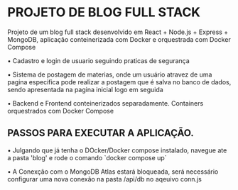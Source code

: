 <h1>PROJETO DE BLOG FULL STACK</h1>
<p>Projeto de um blog full stack desenvolvido em React + Node.js + Express + MongoDB, aplicação conteinerizada com Docker e orquestrada com Docker Compose</p>
  <p>  • Cadastro e login de usuario seguindo praticas de segurança </p>
  <p>  • Sistema de postagem de materias, onde um usuário atravez de uma pagina especifica pode realizar a postagem que é salva no banco de dados, sendo apresentada na pagina inicial logo em seguida </p>
  <p>  • Backend e Frontend conteinerizados separadamente. Containers orquestrados com Docker Compose </p>
  
<h2>PASSOS PARA EXECUTAR A APLICAÇÃO.</h2>
  <p>  • Julgando que já tenha o DOcker/Docker compose instalado, navegue ate a pasta 'blog' e rode o comando `docker compose up` </p>
  <p>  • A Conexção com o MongoDB Atlas estará bloqueada, será necessário configurar uma nova conexão na pasta /api/db no aqeuivo conn.js </p>

  
  
 

